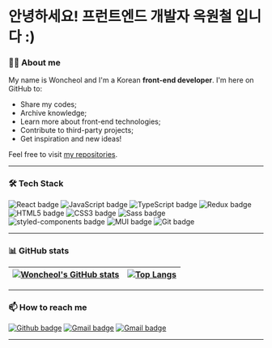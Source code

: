 # 안녕하세요! 프런트엔드 개발자 옥원철 입니다 :)

### 👨‍💻 About me

My name is Woncheol and I'm a Korean **front-end developer**. I'm here on GitHub to:
- Share my codes;
- Archive knowledge;
- Learn more about front-end technologies;
- Contribute to third-party projects;
- Get inspiration and new ideas!

Feel free to visit [my repositories](https://github.com/okcleff?tab=repositories). 

---

### 🛠 Tech Stack

![React badge](https://img.shields.io/badge/react-61DAFB?style=for-the-badge&logo=react&logoColor=white)  ![JavaScript badge](https://img.shields.io/badge/javascript-F7DF1E?style=for-the-badge&logo=javascript&logoColor=white) ![TypeScript badge](https://img.shields.io/badge/typescript-3178C6?style=for-the-badge&logo=typescript&logoColor=white) ![Redux badge](https://img.shields.io/badge/redux-764ABC?style=for-the-badge&logo=redux&logoColor=white) ![HTML5 badge](https://img.shields.io/badge/HTML5-E34F26?style=for-the-badge&logo=html5&logoColor=white) ![CSS3 badge](https://img.shields.io/badge/CSS3-1572B6?style=for-the-badge&logo=css3&logoColor=white) ![Sass badge](https://img.shields.io/badge/Sass-CC6699?style=for-the-badge&logo=Sass&logoColor=white) ![styled-components badge](https://img.shields.io/badge/styled--components-DB7093?style=for-the-badge&logo=styledcomponents&logoColor=white) ![MUI badge](https://img.shields.io/badge/mui-007FFF?style=for-the-badge&logo=mui&logoColor=white) ![Git badge](https://img.shields.io/badge/GIT-F05032?style=for-the-badge&logo=git&logoColor=white) 

---

### 📊 GitHub stats


[![Woncheol's GitHub stats](https://github-readme-stats.vercel.app/api?username=okcleff&show_icons=true&theme=dark&text_color=fff&border_color=79ff97&hide_title=true)](https://github.com/okcleff) | [![Top Langs](https://github-readme-stats.vercel.app/api/top-langs/?username=okcleff&theme=dark&text_color=fff&border_color=79ff97&layout=compact)](https://github.com/okcleff) 
| ----------- | ------------ |

---

### 📫 How to reach me

[![Github badge](https://img.shields.io/badge/okcleff-100000?style=for-the-badge&logo=github&logoColor=white)](https://github.com/okcleff) [![Gmail badge](https://img.shields.io/badge/okcleff@gmail.com-c5221f?style=for-the-badge&logo=gmail&logoColor=white)](mailto:okcleff@gmail.com) [![Gmail badge](https://img.shields.io/badge/okwc@onionfive.io-c5221f?style=for-the-badge&logo=gmail&logoColor=white)](mailto:okwc@onionfive.io)

---

